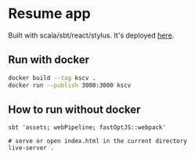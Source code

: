 # Resume app

Built with scala/sbt/react/stylus. It's deployed [here](https://simeonov-resume.herokuapp.com/).

## Run with docker
```bash
docker build --tag kscv .
docker run --publish 3000:3000 kscv
```

## How to run without docker
```
sbt 'assets; webPipeline; fastOptJS::webpack'

# serve or open index.html in the current directory
live-server .
```
